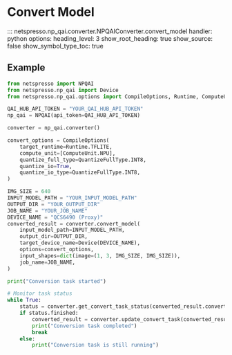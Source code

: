 # Convert Model

::: netspresso.np_qai.converter.NPQAIConverter.convert_model
    handler: python
    options:
      heading_level: 3
      show_root_heading: true
      show_source: false
      show_symbol_type_toc: true

## Example

```python
from netspresso import NPQAI
from netspresso.np_qai import Device
from netspresso.np_qai.options import CompileOptions, Runtime, ComputeUnit, QuantizeFullType

QAI_HUB_API_TOKEN = "YOUR_QAI_HUB_API_TOKEN"
np_qai = NPQAI(api_token=QAI_HUB_API_TOKEN)

converter = np_qai.converter()

convert_options = CompileOptions(
    target_runtime=Runtime.TFLITE,
    compute_unit=[ComputeUnit.NPU],
    quantize_full_type=QuantizeFullType.INT8,
    quantize_io=True,
    quantize_io_type=QuantizeFullType.INT8,
)

IMG_SIZE = 640
INPUT_MODEL_PATH = "YOUR_INPUT_MODEL_PATH"
OUTPUT_DIR = "YOUR_OUTPUT_DIR"
JOB_NAME = "YOUR_JOB_NAME"
DEVICE_NAME = "QCS6490 (Proxy)"
converted_result = converter.convert_model(
    input_model_path=INPUT_MODEL_PATH,
    output_dir=OUTPUT_DIR,
    target_device_name=Device(DEVICE_NAME),
    options=convert_options,
    input_shapes=dict(image=(1, 3, IMG_SIZE, IMG_SIZE)),
    job_name=JOB_NAME,
)

print("Conversion task started")

# Monitor task status
while True:
    status = converter.get_convert_task_status(converted_result.convert_task_info.convert_task_uuid)
    if status.finished:
        converted_result = converter.update_convert_task(converted_result)
        print("Conversion task completed")
        break
    else:
        print("Conversion task is still running")
``` 